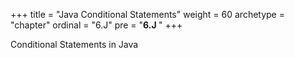 +++
title = "Java Conditional Statements"
weight = 60
archetype = "chapter"
ordinal = "6.J"
pre = "<b>6.J </b>"
+++


Conditional Statements in Java

